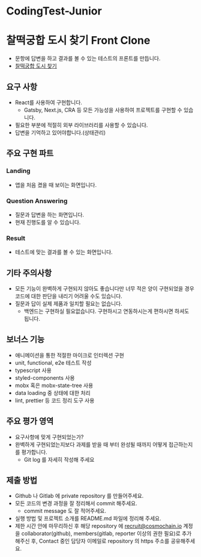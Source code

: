 # CodingTest-Junior

# 찰떡궁합 도시 찾기 Front Clone

- 문항에 답변을 하고 결과를 볼 수 있는 테스트의 프론트를 만듭니다.
- [찰떡궁합 도시 찾기](https://city.travelcode.kr)

## 요구 사항

- React를 사용하여 구현합니다.
  - Gatsby, Next.js, CRA 등 모든 가능성을 사용하여 프로젝트를 구현할 수 있습니다.
- 필요한 부분에 적절히 외부 라이브러리를 사용할 수 있습니다.
- 답변을 기억하고 있어야합니다.(상태관리)

## 주요 구현 파트

### Landing

- 앱을 처음 켰을 때 보이는 화면입니다.

### Question Answering

- 질문과 답변을 하는 화면입니다.
- 현재 진행도를 알 수 있습니다.

### Result

- 테스트에 맞는 결과를 볼 수 있는 화면입니다.

## 기타 주의사항

- 모든 기능이 완벽하게 구현되지 않아도 좋습니다만 너무 적은 양이 구현되었을 경우 코드에 대한 판단을
  내리기 어려울 수도 있습니다.
- 질문과 답이 실제 제품과 일치할 필요는 없습니다. 
  - 백엔드는 구현하실 필요없습니다. 구현하시고 연동하시는게 편하시면 하셔도 됩니다.

## 보너스 기능

- 애니메이션을 통한 적절한 마이크로 인터렉션 구현
- unit, functional, e2e 테스트 작성
- typescript 사용
- styled-components 사용
- mobx 혹은 mobx-state-tree 사용
- data loading 중 상태에 대한 처리
- lint, prettier 등 코드 정리 도구 사용

## 주요 평가 영역

- 요구사항에 맞게 구현되었는가?
- 완벽하게 구현되었는지보다 과제를 받을 때 부터 완성될 때까지 어떻게 접근하는지를 평가합니다.
  - Git log 를 자세히 작성해 주세요
  
## 제출 방법

- Github 나 Gitlab 에 private repository 를 만들어주세요.
- 모든 코드의 변경 과정을 잘 정리해서 commit 해주세요.
  - commit message 도 잘 적어주세요.
- 실행 방법 및 프로젝트 소개를 README.md 파일에 정리해 주세요.
- 제한 시간 안에 마무리하신 후 해당 repository 에 recruit@cosmochain.io 계정을 collaborator(github), members(gitlab, reporter 이상의 권한 필요)로 추가해주신 후, Contact 중인 담당자 이메일로 repository 의 https 주소를 공유해주세요.
